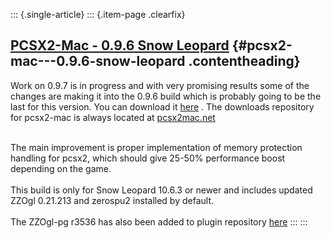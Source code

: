 ::: {.single-article}
::: {.item-page .clearfix}
## [PCSX2-Mac - 0.9.6 Snow Leopard](/101-pcsx2-mac-0-9-6-snow-leopard.html) {#pcsx2-mac---0.9.6-snow-leopard .contentheading}

Work on 0.9.7 is in progress and with very promising results some of the
changes are making it into the 0.9.6 build which is probably going to be
the last for this version. You can download it
[here](/download/releases/mac/viewcategory/5-mac.html) . The downloads
repository for pcsx2-mac is always located at
[pcsx2mac.net](http://pcsx2mac.net/downloads)

\
The main improvement is proper implementation of memory protection
handling for pcsx2, which should give 25-50% performance boost depending
on the game.\
\
This build is only for Snow Leopard 10.6.3 or newer and includes updated
ZZOgl 0.21.213 and zerospu2 installed by default.\
\
The ZZOgl-pg r3536 has also been added to plugin repository
[here](http://pcsx2mac.net/downloads/)
:::
:::
